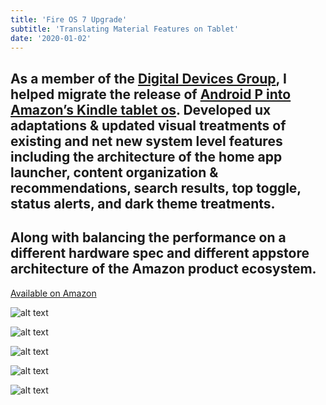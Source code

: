 ```yaml
---
title: 'Fire OS 7 Upgrade'
subtitle: 'Translating Material Features on Tablet'
date: '2020-01-02'
---
```


As a member of the [Digital Devices Group](https://amazon.design/), I helped migrate the release of [Android P into Amazon’s Kindle tablet os](https://developer.amazon.com/docs/fire-tv/fire-os-overview.html). Developed ux adaptations & updated visual treatments of existing and net new system level features including the architecture of the home app launcher, content organization & recommendations, search results, top toggle, status alerts, and dark theme treatments.
-
Along with balancing the performance on a different hardware spec and different appstore architecture of the Amazon product ecosystem.
-
[Available on Amazon](https://www.amazon.com/dp/B07FKR6KXF/ref=cm_sw_r_tw_dp_U_x_zBX5EbR8RPXWF)


![alt text](/images/ama/ama-10.png "Fire OS 7 homescreen and app launcher")

![alt text](/images/ama/ama-20.png "Variations on recommended sku's")

![alt text](/images/ama/ama-30.png "Previous density, proposed density")

![alt text](/images/ama/ama-40.png "Search integration & settings")

![alt text](/images/ama/ama-50.png "Translation comparison")